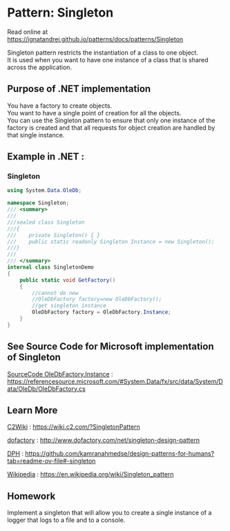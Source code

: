 
# Pattern:  Singleton

Read online at https://ignatandrei.github.io/patterns/docs/patterns/Singleton

<!-- id : 10 -->
Singleton pattern restricts the instantiation of a class to one object.    <br />
It is used when you want to have one instance of a class that is shared across the application.    <br />

## Purpose of .NET implementation

You have a factory to create objects.    <br />
You want to have a single point of creation for all the objects.    <br />
You can use the Singleton pattern to ensure that only one instance of the factory is created and that all requests for object creation are handled by that single instance.    <br />

## Example in .NET : 


###  Singleton
```csharp showLineNumbers title="Singleton example for Pattern Singleton"
using System.Data.OleDb;

namespace Singleton;
/// <summary>
/// 
///sealed class Singleton
///{
///    private Singleton() { }
///    public static readonly Singleton Instance = new Singleton();
///}
///
/// </summary>
internal class SingletonDemo
{
    public static void GetFactory()
    {
        //cannot do new
        //OleDbFactory factory=new OleDbFactory();
        //get singleton instance
        OleDbFactory factory = OleDbFactory.Instance;
    }
}

```



## See Source Code for Microsoft implementation of Singleton


[SourceCode OleDbFactory.Instance](https://referencesource.microsoft.com/#System.Data/fx/src/data/System/Data/OleDb/OleDbFactory.cs) : https://referencesource.microsoft.com/#System.Data/fx/src/data/System/Data/OleDb/OleDbFactory.cs


## Learn More


[C2Wiki](https://wiki.c2.com/?SingletonPattern) : https://wiki.c2.com/?SingletonPattern   

[dofactory](http://www.dofactory.com/net/singleton-design-pattern) : http://www.dofactory.com/net/singleton-design-pattern   

[DPH](https://github.com/kamranahmedse/design-patterns-for-humans?tab=readme-ov-file#-singleton) : https://github.com/kamranahmedse/design-patterns-for-humans?tab=readme-ov-file#-singleton   

[Wikipedia](https://en.wikipedia.org/wiki/Singleton_pattern) : https://en.wikipedia.org/wiki/Singleton_pattern   


## Homework


Implement a singleton that will allow you to create a single instance of a logger that logs to a file and to a console.    <br />



